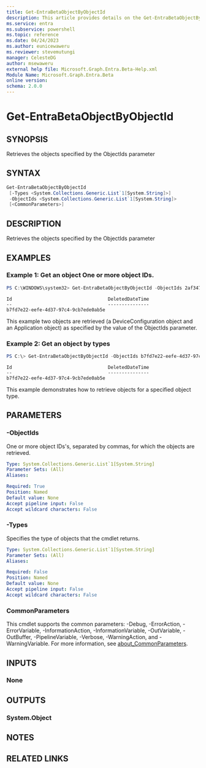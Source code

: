 ```yaml
---
title: Get-EntraBetaObjectByObjectId
description: This article provides details on the Get-EntraBetaObjectByObjectId.
ms.service: entra
ms.subservice: powershell
ms.topic: reference
ms.date: 04/24/2023
ms.author: eunicewaweru
ms.reviewer: stevemutungi
manager: CelesteDG
author: msewaweru
external help file: Microsoft.Graph.Entra.Beta-Help.xml
Module Name: Microsoft.Graph.Entra.Beta
online version:
schema: 2.0.0
---
```


# Get-EntraBetaObjectByObjectId

## SYNOPSIS
Retrieves the objects specified by the ObjectIds parameter

## SYNTAX
```powershell
Get-EntraBetaObjectByObjectId 
 [-Types <System.Collections.Generic.List`1[System.String]>]
 -ObjectIds <System.Collections.Generic.List`1[System.String]> 
 [<CommonParameters>]
```
## DESCRIPTION
Retrieves the objects specified by the ObjectIds parameter

## EXAMPLES

### Example 1: Get an object One or more object IDs.
```powershell
PS C:\WINDOWS\system32> Get-EntraBetaObjectByObjectId -ObjectIds 2af3478a-27da-4837-a387-b22b3fb236a8, c4fdf87f-f68e-4859-8bcf-36579b66005e
```
```output
Id                                   DeletedDateTime
--                                   ---------------
b7fd7e22-eefe-4d37-97c4-9cb7ede0ab5e
```

 This example two objects are retrieved (a DeviceConfiguration object and an Application object) as specified by the value of the ObjectIds parameter.

### Example 2: Get an object by types
```powershell
PS C:\> Get-EntraBetaObjectByObjectId -ObjectIds b7fd7e22-eefe-4d37-97c4-9cb7ede0ab5e -Types User
```
```output
Id                                   DeletedDateTime
--                                   ---------------
b7fd7e22-eefe-4d37-97c4-9cb7ede0ab5e
```
This example demonstrates how to retrieve objects for a specified object type.

## PARAMETERS

### -ObjectIds
One or more object IDs's, separated by commas, for which the objects are retrieved.

```yaml
Type: System.Collections.Generic.List`1[System.String]
Parameter Sets: (All)
Aliases:

Required: True
Position: Named
Default value: None
Accept pipeline input: False
Accept wildcard characters: False
```

### -Types
Specifies the type of objects that the cmdlet returns.

```yaml
Type: System.Collections.Generic.List`1[System.String]
Parameter Sets: (All)
Aliases:

Required: False
Position: Named
Default value: None
Accept pipeline input: False
Accept wildcard characters: False
```

### CommonParameters
This cmdlet supports the common parameters: -Debug, -ErrorAction, -ErrorVariable, -InformationAction, -InformationVariable, -OutVariable, -OutBuffer, -PipelineVariable, -Verbose, -WarningAction, and -WarningVariable. For more information, see [about_CommonParameters](https://go.microsoft.com/fwlink/?LinkID=113216).

## INPUTS

### None
## OUTPUTS

### System.Object
## NOTES

## RELATED LINKS
